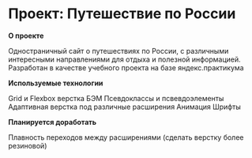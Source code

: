 # Проект: Путешествие по России


**О проекте**

Одностраничный сайт о путешествиях по России, с различными интересными направлениями для отдыха и полезной информацией. Разработан в качестве учебного проекта на базе яндекс.практикума

**Используемые технологии**

Grid и Flexbox верстка
БЭМ
Псевдоклассы и псвевдоэлементы
Адаптивная верстка под различные расширения
Анимация
Шрифты

**Планируется доработать**

Плавность переходов между расширениями (сделать верстку более резиновой)
